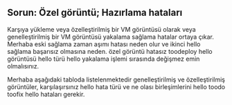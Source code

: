 ## <a name="issue-custom-image-provisioning-errors"></a>Sorun: Özel görüntü; Hazırlama hataları
Karşıya yükleme veya özelleştirilmiş bir VM görüntüsü olarak veya genelleştirilmiş bir VM görüntüsü yakalama sağlama hatalar ortaya çıkar. Merhaba eski sağlama zaman aşımı hatası neden olur ve ikinci hello sağlama başarısız olmasına neden. özel görüntü hatasız toodeploy hello görüntüsü hello türü hello yakalama işlemi sırasında değişmez emin olmalısınız.

Merhaba aşağıdaki tabloda listelenmektedir genelleştirilmiş ve özelleştirilmiş görüntüler, karşılaşırsınız hello hata türü ve ne olası birleşimlerini hello toodo toofix hello hataları gerekir.

